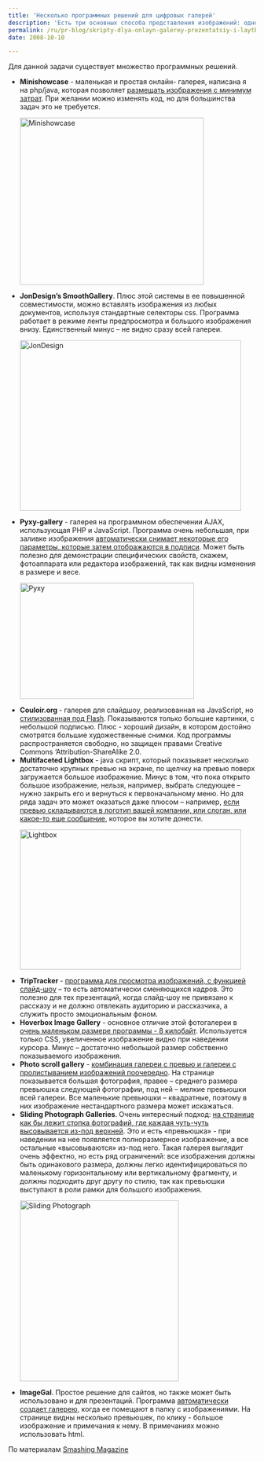```yaml
---
title: 'Несколько программных решений для цифровых галерей'
description: 'Есть три основных способа представления изображений: одно изображение на экран, слайд-шоу или галерея превью. В организации фотографий важно соблюсти баланс между нестандартным подходом и интуитивной понятностью. Для данной задачи существует множество программных решений.'
permalink: /ru/pr-blog/skripty-dlya-onlayn-galerey-prezentatsiy-i-laytboksov
date: 2008-10-10

---
```


Для данной задачи существует множество программных решений.

<ul>
<li><strong>Minishowcase</strong> - маленькая и простая онлайн- галерея, написана я на php/java, которая позволяет <a href="http://minishowcase.net/">размещать изображения с минимум затрат</a>. При желании можно изменять код, но для большинства задач это не требуется.

<img src="{{ site.assets }}/upload/1_0.jpg" alt="Minishowcase" title="Minishowcase"  class="post__img" width="374" height="340"></li>
<li><strong>JonDesign’s SmoothGallery</strong>. Плюс этой системы в ее повышенной совместимости, можно вставлять изображения из любых документов, используя стандартные селекторы css. Программа работает в режиме ленты предпросмотра  и большого изображения внизу. Единственный минус – не видно сразу всей галереи.

<img src="{{ site.assets }}/upload/2_0.jpg" alt="JonDesign" title="JonDesign"  class="post__img" width="450" height="347"><span class="caption" style="width: 448px;"></li>
<li><strong>Pyxy-gallery</strong> - галерея на программном обеспечении AJAX, использующая PHP и JavaScript. Программа очень небольшая, при заливке изображения <a href="http://fennecfoxen.org/pyxy/gallery">автоматически снимает некоторые его параметры, которые затем отображаются в подписи</a>. Может быть полезно для демонстрации специфических свойств, скажем, фотоаппарата или редактора изображений, так как видны изменения в  размере и весе.

<img src="{{ site.assets }}/upload/3.jpg" alt="Pyxy" title="Pyxy"  class="post__img" width="354" height="236"></li>
<li><strong>Couloir.org </strong> - галерея для слайдшоу, реализованная на JavaScript, но <a href="http://www.Couloir.org">стилизованная под Flash</a>. Показываются только большие картинки, с небольшой подписью. Плюс -  хороший дизайн, в котором достойно смотрятся большие художественные снимки. Код программы распространяется свободно, но защищен правами Creative Commons ‘Attribution-ShareAlike 2.0.</li>
<li><strong>Multifaceted Lightbox</strong> - java скрипт, который показывает несколько достаточно крупных превью на экране, по щелчку на превью поверх загружается  большое изображение. Минус  в том, что пока открыто большое изображение, нельзя, например, выбрать следующее – нужно закрыть его и вернуться к первоначальному меню. Но для ряда задач это может оказаться даже плюсом – например, <a href="http://www.gregphoto.net/lightbox/">если превью складываются в логотип вашей компании, или слоган, или какое-то еще сообщение</a>, которое вы хотите донести.

<img src="{{ site.assets }}/upload/6.jpg" alt="Lightbox" title="Lightbox"  class="post__img" width="450" height="285"></li>
<li><strong>TripTracker </strong> - <a href="http://slideshow.triptracker.net/">программа для просмотра изображений, с функцией слайд-шоу</a> – то есть автоматически сменяющихся кадров. Это полезно для тех презентаций, когда слайд-шоу не привязано к рассказу и не должно отвлекать аудиторию и рассказчика, а служить просто эмоциональным фоном.</li>
<li><strong>Hoverbox Image Gallery</strong> - основное отличие этой фотогалереи в <a href="http://sonspring.com/journal/hoverbox-image-gallery">очень маленьком размере программы - 8 килобайт</a>. Используется только CSS, увеличенное изображение видно при наведении курсора. Минус – достаточно небольшой размер собственно показываемого изображения.  </li>
<li><strong>Photo scroll gallery</strong> - <a href="http://www.cssplay.co.uk/menu/photo_scroll.html#nogo">комбинация галереи с превью и галереи с пролистыванием изображений поочередно</a>. На странице показывается большая фотография, правее – среднего размера превьюшка следующей фотографии, под ней – мелкие превьюшки всей галереи. Все маленькие превьюшки – квадратные, поэтому в них изображение нестандартного размера может искажаться. </li>
<li><strong>Sliding Photograph Galleries</strong>. Очень интересный подход: <a href="http://www.cssplay.co.uk/menu/gallery3l.html">на странице  как бы лежит стопка фотографий, где каждая чуть-чуть высовывается из-под верхней</a>. Это и есть «превьюшка» - при наведении на нее появляется полноразмерное изображение, а все остальные «высовываются» из-под него. Такая галерея выглядит очень эффектно, но есть ряд ограничений: все изображения должны быть одинакового размера, должны легко идентифицироваться по маленькому горизонтальному или вертикальному фрагменту, и должны подходить друг другу по стилю, так как превьюшки выступают в роли рамки для большого изображения.

<img src="{{ site.assets }}/upload/8.jpg" alt="Sliding Photograph" title="Sliding Photograph"  class="post__img" width="323" height="368"></li>
<li><strong>ImageGal</strong>. Простое решение для сайтов, но также может быть использовано и для презентаций. Программа <a href="http://dasme.org/imagegal/">автоматически создает галерею</a>, когда ее помещают в папку с изображениями. На странице видны несколько превьюшек, по клику  - большое изображение и примечания  к нему. В примечаниях можно использовать html. </li>
</ul>

По материалам <a href="http://www.smashingmagazine.com/2007/05/18/30-best-solutions-for-image-galleries-slideshows-lightboxes/">Smashing Magazine </a>

